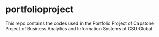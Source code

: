 # portfolioproject
This repo contains the codes used in the Portfolio Project of Capstone Project of Business Analytics and Information Systems of CSU Global 
